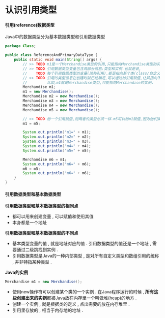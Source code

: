 # 认识引用类型

#### 引用\(reference\)数据类型

Java中的数据类型分为基本数据类型和引用数据类型

```java
package Class;

public class ReferenceAndPrimaryDataType {
    public static void main(String[] args) {
        // >> TODO m1是一个Merchandise类型的引用,只能指向Merchandise类型的实例
        // >> TODO 引用数据类型变量包含两部分信息:类型和实例.也就是说,
        //    TODO 每个引用数据类型的变量(简称引用),都是指向某个类(class/自定义类型)
        // >> TODO 引用的类型信息在创建时就已经确定,可以通过给引用赋值,让其指向不同的实例.
        //         比如,m1就是Merchandise类型,只能指向Merchandise的实例.
        Merchandise m1;
        m1 = new Merchandise();
        Merchandise m2 = new Merchandise();
        Merchandise m3 = new Merchandise();
        Merchandise m4 = new Merchandise();
        Merchandise m5 = new Merchandise();

        // >> TODO 给一个引用赋值,则两者的类型必须一样.m5可以给m1赋值,因为他们类型是一样的.
        m1 = m5;

        System.out.println("m1=" + m1);
        System.out.println("m2=" + m2);
        System.out.println("m3=" + m3);
        System.out.println("m4=" + m4);
        System.out.println("m5=" + m5);

        Merchandise m6 = m1;
        System.out.println("m6=" + m6);
        m6 = m5;
        System.out.println("m6=" + m6);
    }
}
```

#### 引用数据类型和基本数据类型

**引用数据类型和基本数据类型的相同点**

* 都可以用来创建变量 , 可以赋值和使用其值
* 本身都是一个地址

**引用数据类型和基本数据类型的不同点**

* 基本类型变量的值 , 就是地址对应的值 . 引用数据类型的值还是一个地址 , 需要通过二级跳找到实例 .
* 引用数据类型是Java的一种内部类型 , 是对所有自定义类型和数组引用的统称 , 并非特指某种类型 .  

**Java的实例**

```java
Merchandise m1 = new Merchandise();
```

* 使用new操作符可以创建某个类的一个实例 . 在Java程序运行的时候 , **所有这些创建出来的实例**都被Java放在内存里一个叫做堆\(heap\)的地方 . 
* 创建一个实例 , 就是根据类的定义 , 点出需要的放在内存堆里 . 
* 引用里存放的 , 相当于内存地的地址 . 



